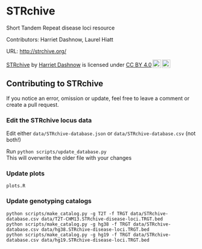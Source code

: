 # STRchive
Short Tandem Repeat disease loci resource

Contributors: Harriet Dashnow, Laurel Hiatt

URL: http://strchive.org/

<p xmlns:cc="http://creativecommons.org/ns#" xmlns:dct="http://purl.org/dc/terms/"><a property="dct:title" rel="cc:attributionURL" href="http://strchive.org/">STRchive</a> by <a rel="cc:attributionURL dct:creator" property="cc:attributionName" href="https://github.com/hdashnow">Harriet Dashnow</a> is licensed under <a href="http://creativecommons.org/licenses/by/4.0/?ref=chooser-v1" target="_blank" rel="license noopener noreferrer" style="display:inline-block;">CC BY 4.0<img style="height:22px!important;margin-left:3px;vertical-align:text-bottom;" src="https://mirrors.creativecommons.org/presskit/icons/cc.svg?ref=chooser-v1"><img style="height:22px!important;margin-left:3px;vertical-align:text-bottom;" src="https://mirrors.creativecommons.org/presskit/icons/by.svg?ref=chooser-v1"></a></p>

## Contributing to STRchive

If you notice an error, omission or update, feel free to leave a comment or create a pull request.

### Edit the STRchive locus data

Edit either `data/STRchive-database.json` or `data/STRchive-database.csv` (not both!)

Run `python scripts/update_database.py`  
This will overwrite the older file with your changes

### Update plots

`plots.R`

### Update genotyping catalogs

```
python scripts/make_catalog.py -g T2T -f TRGT data/STRchive-database.csv data/T2T-CHM13.STRchive-disease-loci.TRGT.bed
python scripts/make_catalog.py -g hg38 -f TRGT data/STRchive-database.csv data/hg38.STRchive-disease-loci.TRGT.bed
python scripts/make_catalog.py -g hg19 -f TRGT data/STRchive-database.csv data/hg19.STRchive-disease-loci.TRGT.bed
```

